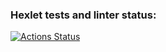 ### Hexlet tests and linter status:
[![Actions Status](https://github.com/DariaPolubenko/java-project-72/actions/workflows/hexlet-check.yml/badge.svg)](https://github.com/DariaPolubenko/java-project-72/actions)